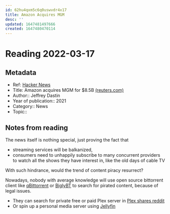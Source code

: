 ```yaml
---
id: 62hu4qxm5c6q0uswvdr4x17
title: Amazon Acquires MGM
desc: ''
updated: 1647481497666
created: 1647480470114
---
```

# Reading 2022-03-17

## Metadata

- Ref: [Hacker News](https://news.ycombinator.com/item?id=27289924)
- Title: Amazon acquires MGM for $8.5B [(reuters.com)](https://www.reuters.com/technology/amazon-snaps-up-james-bond-owner-mgm-845-bln-streaming-war-heats-up-2021-05-26/)
- Author:: Jeffrey Dastin
- Year of publication:: 2021
- Category:: News
- Topic:: 

## Notes from reading

The news itself is nothing special, just proving the fact that 
- streaming services will be balkanized, 
- consumers need to unhappily subscribe to many concurrent providers to watch all the shows they have interest in, like the old days of cable TV

With such hindrance, would the trend of content piracy resurrect?

Nowadays, nobody with average knowledge will use open source bittorrent client like [qBittorrent](https://www.qbittorrent.org/) or [BiglyBT](https://www.biglybt.com/) to search for pirated content, because of legal issues. 
- They can search for private free or paid Plex server in [Plex shares reddit](https://www.reddit.com/r/plexshares/)
- Or spin up a personal media server using [Jellyfin](https://jellyfin.org/)